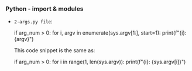 ### Python - import & modules

- `2-args.py file`:

    if arg_num > 0:
        for i, argv in enumerate(sys.argv[1:], start=1):
            print(f"{i}: {argv}")

    This code snippet is the same as:

    if arg_num > 0:
        for i in range(1, len(sys.argv)):
            print(f"{i}: {sys.argv[i]}")
